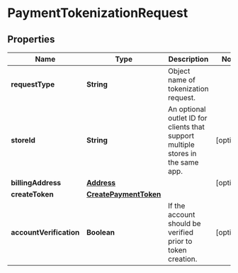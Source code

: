 
# PaymentTokenizationRequest

## Properties
Name | Type | Description | Notes
------------ | ------------- | ------------- | -------------
**requestType** | **String** | Object name of tokenization request. | 
**storeId** | **String** | An optional outlet ID for clients that support multiple stores in the same app. |  [optional]
**billingAddress** | [**Address**](Address.md) |  |  [optional]
**createToken** | [**CreatePaymentToken**](CreatePaymentToken.md) |  | 
**accountVerification** | **Boolean** | If the account should be verified prior to token creation. |  [optional]



